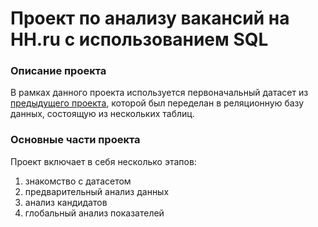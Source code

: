 # Проект по анализу вакансий на HH.ru с использованием SQL

### Описание проекта
В рамках данного проекта используется первоначальный датасет из [предыдущего проекта](https://github.com/thetitorenko/sf_data_science/tree/main/project_1), которой был переделан в реляционную базу данных, состоящую из нескольких таблиц.

### Основные части проекта
Проект включает в себя несколько этапов:
1. знакомство с датасетом
2. предварительный анализ данных
3. анализ кандидатов
4. глобальный анализ показателей